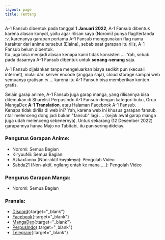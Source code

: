 ```yaml
---
layout: page
title: Tentang
---
```


A-1 Fansub dibentuk pada tanggal **1 Januari 2022**, A-1 Fansub dibentuk karena alasan konyol, yaitu agar rilisan saya (Noromi) punya flag/tertanda :v, karenanya garapan pertama A-1 Fansub menggunakan flag nama karakter dari anime tersebut (Elaina), sebab saat garapan itu rilis, A-1 Fansub belum dibentuk.<br>
Itu juga bisa menjadi alasan kenapa kami tidak konsisten .... Yah, sebab pada dasarnya A-1 Fansub dibentuk untuk **senang-senang** saja.

A-1 Fansub dijalankan tanpa mengeluarkan biaya sedikit pun (kecuali internet), mulai dari server encode (anggap saja), cloud storage sampai web semuanya gratisan :v ... karena itu A-1 Fansub bisa memberikan konten gratis.

Selain garap anime, A-1 Fansub juga garap manga, yang rilisannya bisa ditemukan di Sharelist PerpusIndo A-1 Fansub dengan kategori buku, Grup MangaDex **A-1 Translation**, atau Halaman Facebook A-1 Fansub.<br>
Kenapa tidak dirilis di web ini? Yah, karena web ini khusus garapan fansub, ntar melenceng dong jadi bukan "fansub" lagi .... (sejak awal garap manga juga udah melenceng sebenernya). Untuk sekarang (12 Desember 2022) garapannya hanya Majo no Tabitabi, ~~itu pun sering didelay~~.

### Pengurus Garapan Anime:

- Noromi: Semua Bagian<br>
- KiryuuNii: Semua Bagian<br>
- Azkaxfannx (Non-aktif ~~kayaknya~~): Pengolah Video<br>
- Sabda21 (Non-aktif, ngilang entah ke mana ....): Pengolah Video<br>

### Pengurus Garapan Manga:

- Noromi: Semua Bagian

### Pranala:

- [Discord](https://discord.gg/8QeuePwYgV){:target="_blank"}
- [Facebook](https://fb.me/a1fansub){:target="_blank"}
- [MangaDex](https://mangadex.org/group/80317136-cd7f-4f4c-bc43-95499301d19a/a-1-translation){:target="_blank"}
- [PerpusIndo](https://www.perpusindo.info/sharelist/a-1fansub){:target="_blank"}
- [Telegram](https://a1fansub.t.me){:target="_blank"}